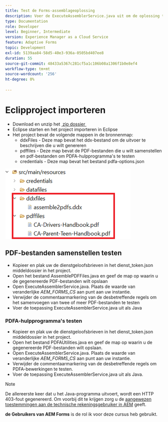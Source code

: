 ```yaml
---
title: Test de Forms-assemblageoplossing
description: Voer de ExecuteAssemblerService.java uit om de oplossing te testen
type: Documentation
role: Developer
level: Beginner, Intermediate
version: Experience Manager as a Cloud Service
feature: Adaptive Forms
topic: Development
exl-id: 5139aa84-58d5-40e3-936a-0505bd407ee8
duration: 55
source-git-commit: 48433a5367c281cf5a1c106b08a1306f1b0e8ef4
workflow-type: tm+mt
source-wordcount: '256'
ht-degree: 0%

---
```


# Eclipproject importeren

* Download en unzip het [&#x200B; zip dossier &#x200B;](./assets/pdf-manipulation.zip)
* Eclipse starten en het project importeren in Eclipse
* Het project bevat de volgende mappen in de bronnenmap:
   * ddxFiles - Deze map bevat het ddx-bestand om de uitvoer te beschrijven die u wilt genereren
   * pdffiles - Deze map bevat de PDF-bestanden die u wilt samenstellen en pdf-bestanden om PDFA-hulpprogramma&#39;s te testen
   * credentials - Deze map bevat het bestand pdfa-options.json

![&#x200B; middelen-dossier &#x200B;](./assets/resources.png)

## PDF-bestanden samenstellen testen

* Kopieer en plak uw de dienstgeloofsbrieven in het dienst_token.json middeldossier in het project.
* Open het bestand AssemblePDFFiles.java en geef de map op waarin u de gegenereerde PDF-bestanden wilt opslaan
* Open ExecuteAssemblerService.java. Plaats de waarde van veranderlijke _AEM_FORMS_CS_ aan punt aan uw instantie.
* Verwijder de commentaarmarkering van de desbetreffende regels om het samenvoegen van twee of meer PDF-bestanden te testen
* Voer de toepassing ExecuteAssemblerService.java uit als Java

### PDFA-hulpprogramma&#39;s testen

* Kopieer en plak uw de dienstgeloofsbrieven in het dienst_token.json middeldossier in het project.
* Open het bestand PDFAUtilities.java en geef de map op waarin u de gegenereerde PDF-bestanden wilt opslaan.
* Open ExecuteAssemblerService.java. Plaats de waarde van veranderlijke _AEM_FORMS_CS_ aan punt aan uw instantie.
* Verwijder de commentaarmarkering van de desbetreffende regels om PDFA-bewerkingen te testen.
* Voer de toepassing ExecuteAssemblerService.java uit als Java.



>[!NOTE]
> De allereerste keer dat u het Java-programma uitvoert, wordt een HTTP 403-fout gegenereerd. Om voorbij dit te krijgen zorg u de [&#x200B; aangewezen toestemmingen aan de technische rekeningsgebruiker in AEM &#x200B;](https://experienceleague.adobe.com/docs/experience-manager-learn/getting-started-with-aem-headless/authentication/service-credentials.html?lang=nl-NL#configure-access-in-aem) geeft.

**de Gebruikers van AEM Forms** is de rol ik voor deze cursus heb gebruikt.
